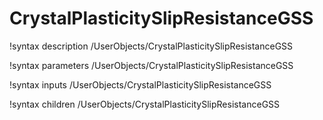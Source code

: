 <!-- MOOSE Documentation Stub: Remove this when content is added. -->

# CrystalPlasticitySlipResistanceGSS
!syntax description /UserObjects/CrystalPlasticitySlipResistanceGSS

!syntax parameters /UserObjects/CrystalPlasticitySlipResistanceGSS

!syntax inputs /UserObjects/CrystalPlasticitySlipResistanceGSS

!syntax children /UserObjects/CrystalPlasticitySlipResistanceGSS
